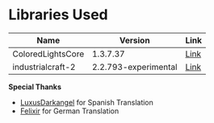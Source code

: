 # Libraries Used

|Name  |Version |Link |
| ---- | ------ | --- |
| ColoredLightsCore  | 1.3.7.37  | [Link](http://www.minecraftforum.net/forums/mapping-and-modding/minecraft-mods/wip-mods/1446134-1-7-10-beta-colored-light-api-mod-writers-can)|
| industrialcraft-2  | 2.2.793-experimental  | [Link](http://forum.industrial-craft.net/index.php?page=Thread&threadID=9843)|

**Special Thanks**
- [LuxusDarkangel](https://github.com/LuxusDarkangel) for Spanish Translation
- [Felixir](https://twitter.com/relgukxilef) for German Translation